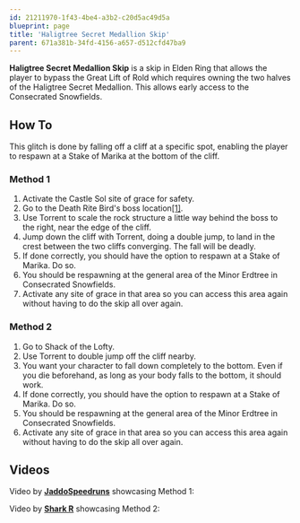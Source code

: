 ```yaml
---
id: 21211970-1f43-4be4-a3b2-c20d5ac49d5a
blueprint: page
title: 'Haligtree Secret Medallion Skip'
parent: 671a381b-34fd-4156-a657-d512cfd47ba9
---
```

**Haligtree Secret Medallion Skip** is a skip in Elden Ring that allows the player to bypass the Great Lift of Rold which requires owning the two halves of the Haligtree Secret Medallion. This allows early access to the Consecrated Snowfields.

## How To

This glitch is done by falling off a cliff at a specific spot, enabling the player to respawn at a Stake of Marika at the bottom of the cliff.

### Method 1

1. Activate the Castle Sol site of grace for safety.
2. Go to the Death Rite Bird's boss location[\[1\]](//eldenring.wiki.fextralife.com/Interactive+map?id=3263&lat=-64.36875&lng=151.906893&zoom=8&code=mapA).
3. Use Torrent to scale the rock structure a little way behind the boss to the right, near the edge of the cliff.
4. Jump down the cliff with Torrent, doing a double jump, to land in the crest between the two cliffs converging. The fall will be deadly.
5. If done correctly, you should have the option to respawn at a Stake of Marika. Do so.
6. You should be respawning at the general area of the Minor Erdtree in Consecrated Snowfields.
7. Activate any site of grace in that area so you can access this area again without having to do the skip all over again.

### Method 2

1. Go to Shack of the Lofty.
2. Use Torrent to double jump off the cliff nearby.
3. You want your character to fall down completely to the bottom. Even if you die beforehand, as long as your body falls to the bottom, it should work.
4. If done correctly, you should have the option to respawn at a Stake of Marika. Do so.
5. You should be respawning at the general area of the Minor Erdtree in Consecrated Snowfields.
6. Activate any site of grace in that area so you can access this area again without having to do the skip all over again.

## Videos

Video by **[JaddoSpeedruns](//www.youtube.com/c/WarriorJaddo/videos)** showcasing Method 1:

Video by **[Shark R](//www.youtube.com/c/SharkR/videos)** showcasing Method 2:
